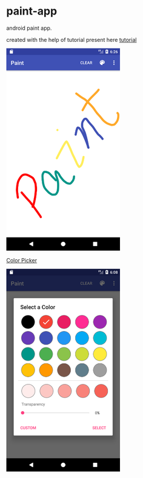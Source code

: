 # paint-app
android paint app.

created with the help of tutorial present here [tutorial](https://android.jlelse.eu/learn-to-create-a-paint-application-for-android-5b16968063f8
)

<img src="img/img1.png" width="300">

[Color Picker](https://github.com/jaredrummler/ColorPicker) 

<img src="img/img2.png" width="300">
